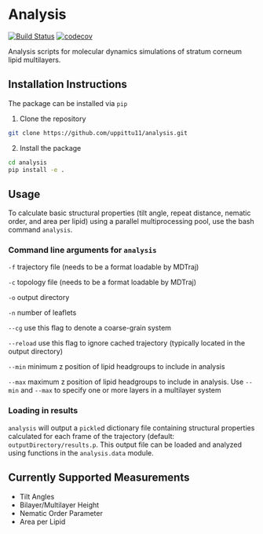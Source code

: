 # Analysis
[![Build Status](https://dev.azure.com/pshama/analysis/_apis/build/status/uppittu11.analysis?branchName=master)](https://dev.azure.com/pshama/analysis/_build/latest?definitionId=1&branchName=master)
[![codecov](https://codecov.io/gh/uppittu11/analysis/branch/master/graph/badge.svg)](https://codecov.io/gh/uppittu11/analysis)

Analysis scripts for molecular dynamics simulations of stratum corneum lipid multilayers.

## Installation Instructions
The package can be installed via `pip`

1. Clone the repository
```bash
git clone https://github.com/uppittu11/analysis.git
```

2. Install the package
```bash
cd analysis
pip install -e .
```

## Usage
To calculate basic structural properties (tilt angle, repeat distance, nematic order, and area per lipid) using a parallel multiprocessing pool, use the bash command `analysis`.

### Command line arguments for `analysis`
`-f` trajectory file (needs to be a format loadable by MDTraj)

`-c` topology file (needs to be a format loadable by MDTraj)

`-o` output directory

`-n` number of leaflets

`--cg` use this flag to denote a coarse-grain system

`--reload` use this flag to ignore cached trajectory (typically located in the output directory)

`--min` minimum z position of lipid headgroups to include in analysis

`--max` maximum z position of lipid headgroups to include in analysis. Use `--min` and `--max` to specify one or more layers in a multilayer system

### Loading in results
`analysis` will output a `pickle`d dictionary file containing structural properties calculated for each frame of the trajectory (default: `outputDirectory/results.p`. This output file can be loaded and analyzed using functions in the `analysis.data` module.

## Currently Supported Measurements
- Tilt Angles
- Bilayer/Multilayer Height
- Nematic Order Parameter
- Area per Lipid
